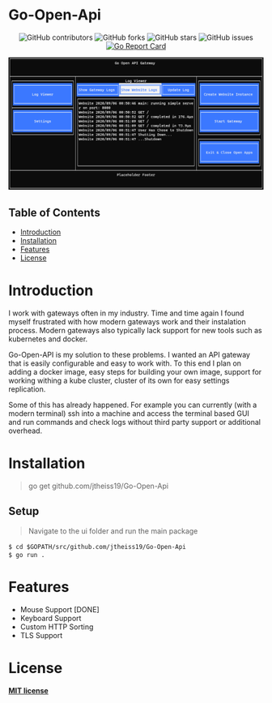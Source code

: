 # Go-Open-Api
<div align="center">
  
![GitHub contributors](https://img.shields.io/github/contributors/jtheiss19/MARI-Engine)
![GitHub forks](https://img.shields.io/github/forks/jtheiss19/MARI-Engine?label=Forks)
![GitHub stars](https://img.shields.io/github/stars/jtheiss19/MARI-Engine?style=Stars)
![GitHub issues](https://img.shields.io/github/issues-raw/jtheiss19/MARI-Engine)
[![Go Report Card](https://goreportcard.com/badge/github.com/jtheiss19/MARI-Engine)](https://goreportcard.com/report/github.com/jtheiss19/MARI-Engine)

</div>

<a href="https://github.com/jtheiss19/Go-Open-API"><img src="./sample.png" alt="Demo Picture"></a>


## Table of Contents

- [Introduction](#Introduction)
- [Installation](#installation)
- [Features](#features)
- [License](#license)



# Introduction

I work with gateways often in my industry. Time and time again I found myself frustrated with how modern gateways work and their instalation process. Modern gateways also typically lack support for new tools such as kubernetes and docker. 

Go-Open-API is my solution to these problems. I wanted an API gateway that is easily configurable and easy to work with. To this end I plan on adding a docker image, easy steps for building your own image, support for working withing a kube cluster, cluster of its own for easy settings replication.

Some of this has already happened. For example you can currently (with a modern terminal) ssh into a machine and access the terminal based GUI and run commands and check logs without third party support or additional overhead.

# Installation

> go get github.com/jtheiss19/Go-Open-Api


## Setup

> Navigate to the ui folder and run the main package

```shell
$ cd $GOPATH/src/github.com/jtheiss19/Go-Open-Api
$ go run .
```

# Features
* Mouse Support [DONE]
* Keyboard Support
* Custom HTTP Sorting
* TLS Support

# License

**[MIT license](http://opensource.org/licenses/mit-license.php)**
